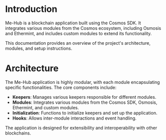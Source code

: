 # Introduction

Me-Hub is a blockchain application built using the Cosmos SDK. It integrates various modules from the Cosmos ecosystem, including Osmosis and Ethermint, and includes custom modules to extend its functionality.

This documentation provides an overview of the project's architecture, modules, and setup instructions.

# Architecture

The Me-Hub application is highly modular, with each module encapsulating specific functionalities. The core components include:

- **Keepers**: Manages various keepers responsible for different modules.
- **Modules**: Integrates various modules from the Cosmos SDK, Osmosis, Ethermint, and custom modules.
- **Initialization**: Functions to initialize keepers and set up the application.
- **Hooks**: Allows inter-module interactions and event handling.

The application is designed for extensibility and interoperability with other blockchains.